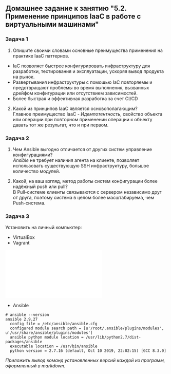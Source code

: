 ## Домашнее задание к занятию "5.2. Применение принципов IaaC в работе с виртуальными машинами"  

### Задача 1  
1. Опишите своими словами основные преимущества применения на практике IaaC паттернов.  
- IaC позволяет быстрее конфигурировать инфраструктуру для разработки, тестирования и эксплуатации, ускоряя вывод продукта на рынок.  
- Развертывания инфраструктуры с помощью IaC повторяемы и предотвращают проблемы во время выполнения, вызванных дрейфом конфигурации или отсутствием зависимостей.  
- Более быстрая и эффективная разработка за счет CI/CD  

2. Какой из принципов IaaC является основополагающим?  
Главное преимущество IaaC - *_Идемпотентность_*, свойство объекта или операции при повторном применении операции к объекту давать тот же результат, что и при первом.  

### Задача 2  
1. Чем Ansible выгодно отличается от других систем управление конфигурациями?  
*_Ansible_* не требует наличия агента на клиенте, позволяет использовать существующую SSH инфраструктуру, большое количество модулей.

2. Какой, на ваш взгляд, метод работы систем конфигурации более надёжный push или pull?  
В Pull-системе клиенты связываются с сервером независимо друг от друга, поэтому система в целом более масштабируема, чем Push-система.  

### Задача 3  
Установить на личный компьютер:

- VirtualBox  
- Vagrant  

![vagrant_VBox_ver.jpg](vagrant_VBox_ver.jpg.py)  

- Ansible  

```
# ansible --version
ansible 2.9.27
  config file = /etc/ansible/ansible.cfg
  configured module search path = [u'/root/.ansible/plugins/modules', u'/usr/share/ansible/plugins/modules']
  ansible python module location = /usr/lib/python2.7/dist-packages/ansible
  executable location = /usr/bin/ansible
  python version = 2.7.16 (default, Oct 10 2019, 22:02:15) [GCC 8.3.0]

```

*_Приложить вывод команд установленных версий каждой из программ, оформленный в markdown._*


